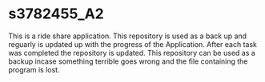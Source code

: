# s3782455_A2


This is a ride share application.
This repository is used as a back up and reguarly is updated up with the progress of the Application.
After each task was completed the repository is updated.
This repository can be used as a backup incase something terrible goes wrong and the file containing the program is lost.
